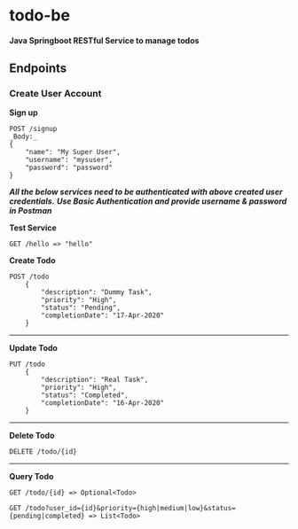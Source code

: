 # todo-be
#### Java Springboot RESTful Service to manage todos


## Endpoints

### Create User Account

**Sign up**
```
POST /signup
_Body:_
{
	"name": "My Super User",
	"username": "mysuser",
	"password": "password"
}
```

**_All the below services need to be authenticated with above created user credentials._**
**_Use Basic Authentication and provide username & password in Postman_**


**Test Service**
```
GET /hello => "hello"
```

**Create Todo**
```
POST /todo
    {   
        "description": "Dummy Task",
        "priority": "High",
        "status": "Pending",
        "completionDate": "17-Apr-2020"
    }
 ```

---
**Update Todo**
```
PUT /todo
    {
        "description": "Real Task",
        "priority": "High",
        "status": "Completed",
        "completionDate": "16-Apr-2020"
    }
 ```
 ---
 
 **Delete Todo**
 ```
 DELETE /todo/{id}

 ```
 
 ---
 
 **Query Todo**
 
`GET /todo/{id} => Optional<Todo>`

`GET /todo?user_id={id}&priority={high|medium|low}&status={pending|completed} => List<Todo>`
